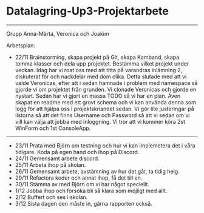 # Datalagring-Up3-Projektarbete
---

Grupp Anna-Märta, Veronica och Joakim

Arbetsplan: 

- 22/11 Brainstorming, skapa projekt på Git, skapa Kamband, skapa tomma klasser och dela upp projektet. Bestämma vilket projekt under veckan. 
Idag har vi roat oss med att titta på varandras inlämning 2, diskuterat för och nackdelar med dom olika. 
Detta slutade med att vi valde Veronicas, efter att i sedan hamnade i problem med namespace så gjorde vi om projektet från grunden. 
Vi clonade Veronicas och gjorde en nystart. Sedan har vi gjort en massa TODO så vi har en plan. Även skapat en readme med ett grovt schema och vi kan använda denna som logg för att hjälpa oss i projektskriandet sedan. Vi gör lite justeringar på listorna så att det finns Username och Password så att vi sedan om vi vill kan välja att jobba med inloggning. 
Vi tror att vi kommer köra 2st WinForm och 1st ConsoleApp.
---
- 23/11 Prata med Björn om testning och hur vi kan implemetera det i våra tidigare. Koda på egen hand och ihop på Discord. 
- 24/11 Gemensamt arbete discord. 
- 25/11 Arbeta ihop på skolan. 
- 26/11 Gemensamt arbete, avstämning av hur det går, ta tidig helg. 
- 29/11 Refactora koder och annat ihop, få det till en. 
- 30/11 Stämma av med Björn om vi har något speciellt. 
- 1/12 Jobba ihop och försöka bli så klara som möjligt med allt. 
- 2/12 Buffert och ses i skolan.
- 3/12 Sista dagen den måste in, gärna rapporten också. 
